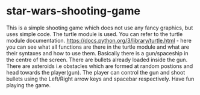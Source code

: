 # star-wars-shooting-game
This is a simple shooting game which does not use any fancy graphics, but uses simple code. The turtle module is used. You can refer to the turtle module documentation.
https://docs.python.org/3/library/turtle.html - here you can see what all functions are there in the turtle module and what are their syntaxes and how to use them.
Basically there is a gun/spaceship in the centre of the screen. There are bullets already loaded inside the gun. There are asteroids i.e obstacles which are formed at random postions and head towards the player(gun). The player can control the gun and shoot bullets using the Left/Right arrow keys and spacebar respectively.
Have fun playing the game.
